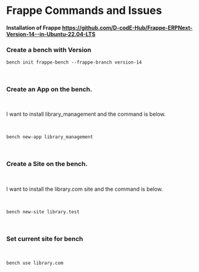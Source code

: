 # Frappe Commands and Issues

#### Installation of Frappe https://github.com/D-codE-Hub/Frappe-ERPNext-Version-14--in-Ubuntu-22.04-LTS

### Create a bench with Version

```
bench init frappe-bench --frappe-branch version-14
```
<br>

### Create an App on the bench.

<br>

I want to install library_management and the command is below.

<br>

```
bench new-app library_management
```

<br>

### Create a Site on the bench.

<br>

I want to install the library.com site and the command is below.

<br>

```
bench new-site library.test
```

<br>

### Set current site for bench

<br>

```
bench use library.com
```

